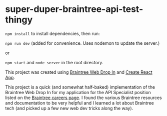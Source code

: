 # super-duper-braintree-api-test-thingy

`npm install` to install dependencies, then run:

`npm run dev` (added for convenience. Uses nodemon to update the server.)

or

`npm start` and `node server` in the root directory.

This project was created using [Braintree Web Drop In](https://github.com/braintree/braintree-web-drop-in) and [Create React App](https://github.com/facebookincubator/create-react-app).

This project is a quick (and somewhat half-baked) implementation of the Braintree Web Drop In for my application for the API Specialist position listed on the [Braintree careers page](https://boards.greenhouse.io/braintree/jobs/1141106?gh_jid=1141106). I found the various Braintree resources and documentation to be very helpful and I learned a lot about Braintree tech (and picked up a few new web dev tricks along the way).
